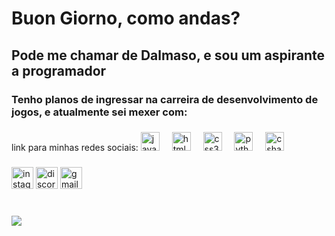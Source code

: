 
<div align="left">
  <h1>Buon Giorno, como andas?</h1>

  <h2>Pode me chamar de Dalmaso, e sou um aspirante a programador</h2>
  <h3>Tenho planos de ingressar na carreira de desenvolvimento de jogos, e atualmente sei mexer com:</h3>
</div>
  



###

<!-- <img align="right" height="150" src="https://i.imgflip.com/65efzo.gif"  /> -->

###

<div align="left">
  link para minhas redes sociais: 
  <img src="https://cdn.jsdelivr.net/gh/devicons/devicon/icons/javascript/javascript-original.svg" height="30" alt="javascript logo"  />
  <img width="12" />
  <img src="https://cdn.jsdelivr.net/gh/devicons/devicon/icons/html5/html5-original.svg" height="30" alt="html5 logo"  />
  <img width="12" />
  <img src="https://cdn.jsdelivr.net/gh/devicons/devicon/icons/css3/css3-original.svg" height="30" alt="css3 logo"  />
  <img width="12" />
  <img src="https://cdn.jsdelivr.net/gh/devicons/devicon/icons/python/python-original.svg" height="30" alt="python logo"  />
  <img width="12" />
  <img src="https://cdn.jsdelivr.net/gh/devicons/devicon/icons/csharp/csharp-original.svg" height="30" alt="csharp logo"  />
</div>

###

<div align="left">
 
  <img src="https://img.shields.io/static/v1?message=Instagram&logo=instagram&label=&color=E4405F&logoColor=white&labelColor=&style=for-the-badge" height="35" alt="instagram logo"  />

  <img src="https://img.shields.io/static/v1?message=Discord&logo=discord&label=&color=7289DA&logoColor=white&labelColor=&style=for-the-badge" height="35" alt="discord logo"  />
  <img src="https://img.shields.io/static/v1?message=Gmail&logo=gmail&label=&color=D14836&logoColor=white&labelColor=&style=for-the-badge" height="35" alt="gmail logo"  />

</div>

###

<br clear="both">

<img src="https://i.pinimg.com/originals/06/a8/5b/06a85b703ccc50fcc2214bac56214f48.gif" />

###

